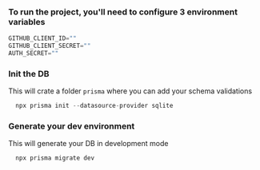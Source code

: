 ### To run the project, you'll need to configure 3 environment variables

```javascript
GITHUB_CLIENT_ID=""
GITHUB_CLIENT_SECRET=""
AUTH_SECRET=""
```

### Init the DB
This will crate a folder `prisma` where you can add your schema validations
```javascript
  npx prisma init --datasource-provider sqlite
```

### Generate your dev environment
This will generate your DB in development mode
```javascript
  npx prisma migrate dev
```

